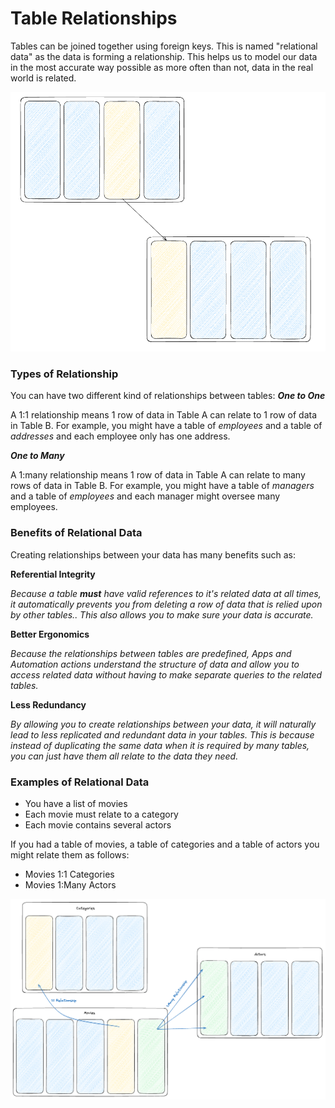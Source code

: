 # Table Relationships

Tables can be joined together using foreign keys. This is named "relational data" as the data is forming a relationship.
This helps us to model our data in the most accurate way possible as more often than not, data in the real world is related.

![Related Tables Diagram](/src/assets/related_data.png)

### Types of Relationship

You can have two different kind of relationships between tables:
 **_One to One_**

A 1:1 relationship means 1 row of data in Table A can relate to 1 row of data in Table B.
For example, you might have a table of _employees_ and a table of _addresses_ and each employee only has one address.

**_One to Many_**

A 1:many relationship means 1 row of data in Table A can relate to many rows of data in Table B.
For example, you might have a table of _managers_ and a table of _employees_ and each manager might oversee many employees.

### Benefits of Relational Data

Creating relationships between your data has many benefits such as:

**Referential Integrity**

_Because a table **must** have valid references to it's related data at all times, it automatically prevents you from deleting a row of data that is relied upon by other tables.. This also allows you to make sure your data is accurate._

**Better Ergonomics**

_Because the relationships between tables are predefined, Apps and Automation actions understand the structure of data and allow you to access related data without having to make separate queries to the related tables._

**Less Redundancy**

_By allowing you to create relationships between your data, it will naturally lead to less replicated and redundant data in your tables. This is because instead of duplicating the same data when it is required by many tables, you can just have them all relate to the data they need._

### Examples of Relational Data

- You have a list of movies
- Each movie must relate to a category
- Each movie contains several actors

If you had a table of movies, a table of categories and a table of actors you might relate them as follows:
- Movies 1:1 Categories
- Movies 1:Many Actors

![Table Relationship Example](/src/assets/table_relationships.png)
